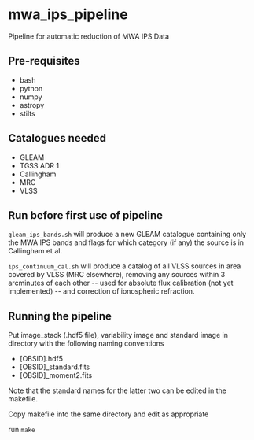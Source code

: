 # mwa_ips_pipeline
Pipeline for automatic reduction of MWA IPS Data

## Pre-requisites
- bash
- python
- numpy
- astropy
- stilts

## Catalogues needed
- GLEAM
- TGSS ADR 1
- Callingham
- MRC
- VLSS

## Run before first use of pipeline

`gleam_ips_bands.sh` will produce a new GLEAM catalogue containing only the MWA IPS bands and flags for which category (if any) the source is in Callingham et al.

`ips_continuum_cal.sh` will produce a catalog of all VLSS sources in area covered by VLSS (MRC elsewhere), removing any sources within 3 arcminutes of each other -- used for absolute flux calibration (not yet implemented) -- and correction of ionospheric refraction.

## Running the pipeline

Put image_stack (.hdf5 file), variability image and standard image in directory with the following naming conventions
- [OBSID].hdf5
- [OBSID]_standard.fits
- [OBSID]_moment2.fits

Note that the standard names for the latter two can be edited in the makefile.

Copy makefile into the same directory and edit as appropriate

run `make`
